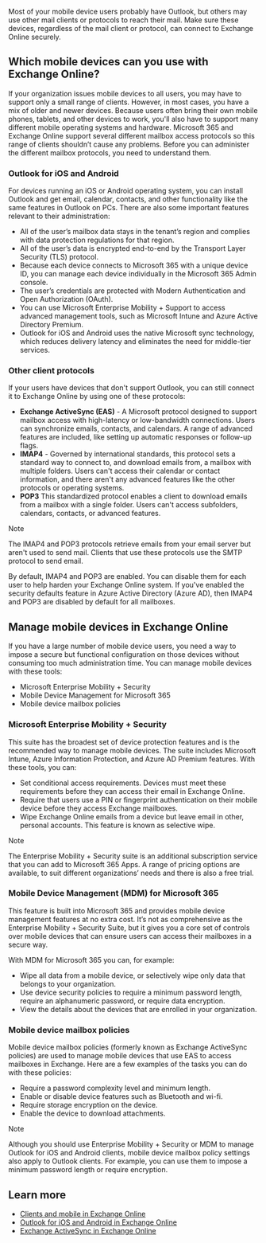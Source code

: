 Most of your mobile device users probably have Outlook, but others may use other mail clients or protocols to reach their mail. Make sure these devices, regardless of the mail client or protocol, can connect to Exchange Online securely. 

## Which mobile devices can you use with Exchange Online? 

If your organization issues mobile devices to all users, you may have to support only a small range of clients. However, in most cases, you have a mix of older and newer devices. Because users often bring their own mobile phones, tablets, and other devices to work, you'll also have to support many different mobile operating systems and hardware. Microsoft 365 and Exchange Online support several different mailbox access protocols so this range of clients shouldn’t cause any problems. Before you can administer the different mailbox protocols, you need to understand them. 

### Outlook for iOS and Android 

For devices running an iOS or Android operating system, you can install Outlook and get email, calendar, contacts, and other functionality like the same features in Outlook on PCs. There are also some important features relevant to their administration: 

- All of the user’s mailbox data stays in the tenant’s region and complies with data protection regulations for that region. 
- All of the user’s data is encrypted end-to-end by the Transport Layer Security (TLS) protocol. 
- Because each device connects to Microsoft 365 with a unique device ID, you can manage each device individually in the Microsoft 365 Admin console. 
- The user’s credentials are protected with Modern Authentication and Open Authorization (OAuth). 
- You can use Microsoft Enterprise Mobility + Support to access advanced management tools, such as Microsoft Intune and Azure Active Directory Premium. 
- Outlook for iOS and Android uses the native Microsoft sync technology, which reduces delivery latency and eliminates the need for middle-tier services. 

### Other client protocols 

If your users have devices that don't support Outlook, you can still connect it to Exchange Online by using one of these protocols: 

- **Exchange ActiveSync (EAS)** - A Microsoft protocol designed to support mailbox access with high-latency or low-bandwidth connections. Users can synchronize emails, contacts, and calendars. A range of advanced features are included, like setting up automatic responses or follow-up flags. 
- **IMAP4** - Governed by international standards, this protocol sets a standard way to connect to, and download emails from, a mailbox with multiple folders. Users can't access their calendar or contact information, and there aren't any advanced features like the other protocols or operating systems. 
- **POP3** This standardized protocol enables a client to download emails from a mailbox with a single folder. Users can't access subfolders, calendars, contacts, or advanced features.

>[!NOTE]
> The IMAP4 and POP3 protocols retrieve emails from your email server but aren't used to send mail. Clients that use these protocols use the SMTP protocol to send email. 

By default, IMAP4 and POP3 are enabled. You can disable them for each user to help harden your Exchange Online system. If you've enabled the security defaults feature in Azure Active Directory (Azure AD), then IMAP4 and POP3 are disabled by default for all mailboxes. 

## Manage mobile devices in Exchange Online 

If you have a large number of mobile device users, you need a way to impose a secure but functional configuration on those devices without consuming too much administration time. You can manage mobile devices with these tools:  

- Microsoft Enterprise Mobility + Security 
- Mobile Device Management for Microsoft 365 
- Mobile device mailbox policies 

### Microsoft Enterprise Mobility + Security 

This suite has the broadest set of device protection features and is the recommended way to manage mobile devices. The suite includes Microsoft Intune, Azure Information Protection, and Azure AD Premium features. With these tools, you can: 

- Set conditional access requirements. Devices must meet these requirements before they can access their email in Exchange Online. 
- Require that users use a PIN or fingerprint authentication on their mobile device before they access Exchange mailboxes. 
- Wipe Exchange Online emails from a device but leave email in other, personal accounts. This feature is known as selective wipe. 

>[!NOTE]
> The Enterprise Mobility + Security suite is an additional subscription service that you can add to Microsoft 365 Apps. A range of pricing options are available, to suit different organizations’ needs and there is also a free trial. 

### Mobile Device Management (MDM) for Microsoft 365 

This feature is built into Microsoft 365 and provides mobile device management features at no extra cost. It’s not as comprehensive as the Enterprise Mobility + Security Suite, but it gives you a core set of controls over mobile devices that can ensure users can access their mailboxes in a secure way.  

With MDM for Microsoft 365 you can, for example: 

- Wipe all data from a mobile device, or selectively wipe only data that belongs to your organization. 
- Use device security policies to require a minimum password length, require an alphanumeric password, or require data encryption. 
- View the details about the devices that are enrolled in your organization. 

### Mobile device mailbox policies 

Mobile device mailbox policies (formerly known as Exchange ActiveSync policies) are used to manage mobile devices that use EAS to access mailboxes in Exchange. Here are a few  examples of the tasks you can do with these policies: 

- Require a password complexity level and minimum length. 
- Enable or disable device features such as Bluetooth and wi-fi. 
- Require storage encryption on the device. 
- Enable the device to download attachments. 

>[!NOTE]
> Although you should use Enterprise Mobility + Security  or MDM to manage Outlook for iOS and Android clients, mobile device mailbox policy settings also apply to Outlook clients. For example, you can use them to impose a minimum password length or require encryption. 

## Learn more 
- [Clients and mobile in Exchange Online](https://docs.microsoft.com/Exchange/clients-and-mobile-in-exchange-online/clients-and-mobile-in-exchange-online?azure-portal=true) 
- [Outlook for iOS and Android in Exchange Online](https://docs.microsoft.com/Exchange/clients-and-mobile-in-exchange-online/outlook-for-ios-and-android/outlook-for-ios-and-android?azure-portal=true) 
- [Exchange ActiveSync in Exchange Online](https://docs.microsoft.com/Exchange/clients-and-mobile-in-exchange-online/exchange-activesync/exchange-activesync?azure-portal=true) 